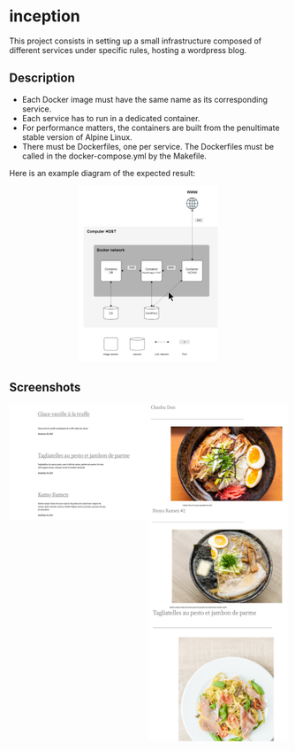 # inception
This project consists in setting up a small infrastructure composed of different
services under specific rules, hosting a wordpress blog.

## Description
* Each Docker image must have the same name as its corresponding service.
* Each service has to run in a dedicated container.
* For performance matters, the containers are built from the penultimate stable
version of Alpine Linux.
* There must be Dockerfiles, one per service. The Dockerfiles must be called in the docker-compose.yml by the Makefile.

Here is an example diagram of the expected result:
<br />
<p align="center">
  <img src="/screenshots/diagram.png" width="50%" />
</p>

## Screenshots
<p>
  <img align="left" src="/screenshots/postlist.png" width="50%" />
  <img align="right" src="/screenshots/chashudon.png" width="50%" />
</p>
<p >
  <img align="left" src="/screenshots/ramen.png" width="50%" />
  <img align="right" src="/screenshots/tagliatelles.png" width="50%" />
</p>
